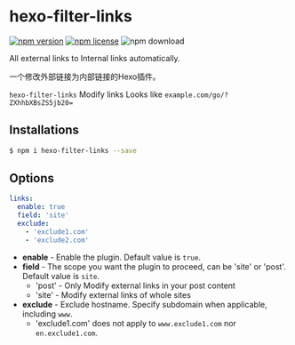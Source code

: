# hexo-filter-links

[![npm version](https://badge.fury.io/js/hexo-filter-links.svg)](https://www.npmjs.com/package/hexo-filter-links)
[![npm license](https://img.shields.io/npm/l/hexo-filter-links)](./LICENSE)
![npm download](https://img.shields.io/npm/dt/hexo-filter-links)

All external links to Internal links automatically.

一个修改外部链接为内部链接的Hexo插件。

`hexo-filter-links` Modify links Looks like `example.com/go/?ZXhhbXBsZS5jb20=`


## Installations

```bash
$ npm i hexo-filter-links --save
```

## Options

```yaml
links:
  enable: true
  field: 'site'
  exclude:
    - 'exclude1.com'
    - 'exclude2.com'
```

- **enable** - Enable the plugin. Default value is `true`.
- **field** - The scope you want the plugin to proceed, can be 'site' or 'post'. Default value is `site`.
  - 'post' - Only Modify external links in your post content
  - 'site' - Modify external links of whole sites
- **exclude** - Exclude hostname. Specify subdomain when applicable, including `www`.
  - 'exclude1.com' does not apply to `www.exclude1.com` nor `en.exclude1.com`.
